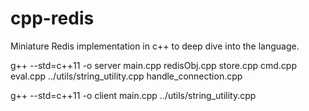 # cpp-redis
Miniature Redis implementation in c++ to deep dive into the language.


g++ --std=c++11 -o server main.cpp redisObj.cpp store.cpp cmd.cpp eval.cpp ../utils/string_utility.cpp handle_connection.cpp

g++ --std=c++11 -o client main.cpp ../utils/string_utility.cpp